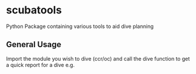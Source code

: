 # scubatools
Python Package containing various tools to aid dive planning

## General Usage
Import the module you wish to dive (ccr/oc) and call the dive function to get a quick report for a dive e.g.
